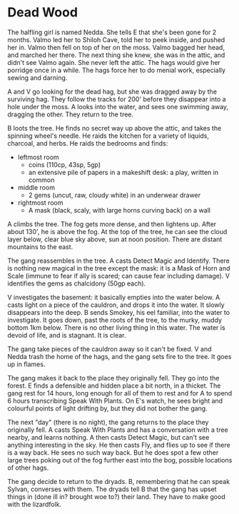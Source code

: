 # Dead Wood

The halfling girl is named Nedda.
She tells E that she's been gone for 2 months.
Valmo led her to Shiloh Cave, told her to peek inside, and pushed her in.
Valmo then fell on top of her on the moss.
Valmo bagged her head, and marched her there.
The next thing she knew, she was in the attic,
and didn't see Valmo again.
She never left the attic.
The hags would give her porridge once in a while.
The hags force her to do menial work, especially sewing and darning.

A and V go looking for the dead hag, but she was dragged away by the surviving hag.
They follow the tracks for 200' before they disappear into a hole under the moss.
A looks into the water, and sees one swimming away, dragging the other.
They return to the tree.

B loots the tree.
He finds no secret way up above the attic, and takes the spinning wheel's needle.
He raids the kitchen for a variety of liquids, charcoal, and herbs.
He raids the bedrooms and finds:
- leftmost room
  - coins (110cp, 43sp, 5gp)
  - an extensive pile of papers in a makeshift desk: a play, written in common
- middle room
  - 2 gems (uncut, raw, cloudy white) in an underwear drawer
- rightmost room
  - A mask (black, scaly, with large horns curving back) on a wall
  
A climbs the tree.
The fog gets more dense, and then lightens up.
After about 130', he is above the fog.
At the top of the tree, he can see the cloud layer below, clear blue sky above, sun at noon position.
There are distant mountains to the east.

The gang reassembles in the tree.
A casts Detect Magic and Identify.
There is nothing new magical in the tree except the mask:
it is a Mask of Horn and Scale (immune to fear if ally is scared; can cause fear including damage).
V identifies the gems as chalcidony (50gp each).

V investigates the basement: it basically empties into the water below.
A casts light on a piece of the cauldron, and drops it into the water.
It slowly disappears into the deep.
B sends Smokey, his eel familiar, into the water to investigate.
It goes down, past the roots of the tree, to the murky, muddy bottom 1km below.
There is no other living thing in this water.
The water is devoid of life, and is stagnant.
It is clear.

The gang take pieces of the cauldron away so it can't be fixed.
V and Nedda trash the home of the hags, and the gang sets fire to the tree.
It goes up in flames.

The gang makes it back to the place they originally fell.
They go into the forest.
E finds a defensible and hidden place a bit north, in a thicket.
The gang rest for 14 hours, long enough for all of them to rest and for A to spend 6 hours transcribing 
Speak With Plants.
On E's watch, he sees bright and colourful points of light drifting by, but they did not bother the gang.

The next "day" (there is no night),
the gang returns to the place they originally fell.
A casts Speak With Plants and has a conversation with a tree nearby,
and learns nothing.
A then casts Detect Magic, but can't see anything interesting in the sky.
He then casts Fly, and flies up to see if there is a way back.
He sees no such way back.
But he does spot a few other large trees poking out of the fog further east into the bog, 
possible locations of other hags.

The gang decide to return to the dryads.
B, remembering that he can speak Sylvan, 
converses with them.
The dryads tell B that the gang has upset things in (done ill in? brought woe to?) their land.
They have to make good with the lizardfolk.
